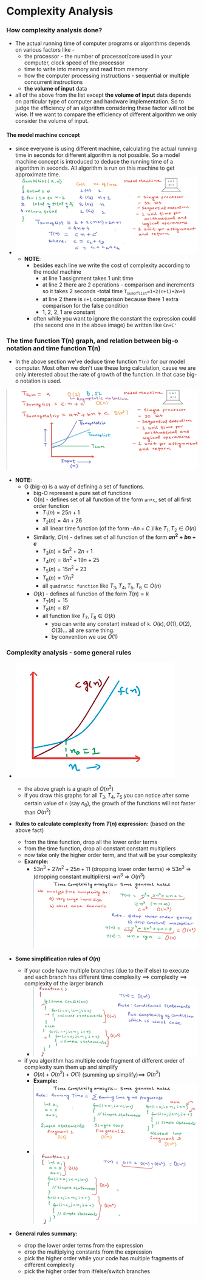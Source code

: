 # Complexity Analysis

### How complexity analysis done?
- The actual running time of computer programs or algorithms depends on various factors like - 
	- the processor - the number of processor/core used in your computer, clock speed of the processor
	- time to write into memory and read from memory
	- how the computer processing instructions - sequential or multiple concurrent instructions
	- **the volume of input** data
 - all of the above from the list except **the volume of input** data depends on particular type of computer and hardware implementation. So to judge the efficiency of an algorithm considering these factor will not be wise. If we want to compare the efficiency of different algorithm we only consider the volume of input. 
#### The model machine concept
-	since everyone is using different machine, calculating the actual running time in seconds for different algorithm is not possible. So a model machine concept is introduced to deduce the running time of a algorithm in seconds. All algorithm is run on this machine to get approximate time.
-	![](../images/calculating-complexity-in-model-machine.png)
	-	**NOTE**: 
		-	besides each line we write the cost of complexity according to the model machine
			-	at line 1 assignment takes 1 unit time
			-	at line 2 there are 2 operations - comparison and increments so it takes 2 seconds
		-total time <span>`T`<sub>`sumoflist`</sub></span>`=1+2(n+1)+2n+1`
			- at line 2 there is `n+1` comparison because there 1 extra comparison for the false condition
			- 1, 2, 2, 1 are constant
		- often while you want to ignore the constant the expression could (the second one in the above image) be written like `Cn+C'` 

### The time function T(n) graph, and relation between big-o notation and time function T(n)
- In the above section we've deduce time function `T(n)` for our model computer. Most often we don't use these long calculation, cause we are only interested about the <span class="stress2">rate of growth of the function</span>. In that case big-o notation is used.


![](../images/big-o-and-function-relation.png)
- **NOTE:**
	- O (big-o) is a way of defining a set of functions.
		- big-O represent a pure set of functions
		- O(n) - defines set of all function of the form `an+c`, set of all first order function
			- $T_{1}(n)=25n+1$
			- $T_{2}(n)=4n+26$
			- all linear time function (of the form -$An+C$ )like $T_{1}, T_{2} \in O(n)$ 
		- Similarly, $O(n)$ - defines set of all function of the form **$an^2+bn+c$**
			- $T_{3}(n)=5n^2 +2n +1$
			- $T_{4}(n)=8n^2+19n +25$
			- $T_{5}(n)=15n^2+23$
			-  $T_{6}(n)=17n^2$
			- all `quadratic function` like $T_{3}, T_{4}, T_{5}, T_{6} \in O(n)$
		- $O(k)$ - defines all function of the form $T(n)=k$
			-  $T_{7}(n)=15$
			-  $T_{8}(n)=87$
			- all function like $T_{7}, T_{8} \in O(k)$
				- you can write any constant instead of `k`. $O(k),O(1), O(2), O(3)...$ all are same thing. 
				- by convention we use $O(1)$


### Complexity analysis - some general rules
- ![](../images/big-o-n2.png)
	- the above graph is a graph of $O(n^2)$
	- if you draw this graphs for all $T_{3}, T_{4}, T_{5}$ you can notice after some certain value of `n` (say $n_{0}$), the growth of the functions will not faster than $O(n^2)$

 - <span class="stress3">**Rules to calculate complexity from $T(n)$ expression:**</span> (based on the above fact)
	 - from the time function, drop all the lower order terms
	- from the time function, drop all constant constant multipliers
	- now take only the higher order term, and that will be your complexity 
	- **Example:**
		- $53n^3 +27n^2 + 25n +11$ (dropping lower order terms) => $53n^3$ =>(dropping constant multipliers) =>$n^3$ =>  $O(n^3)$ 
		![](../images/complexity-analysis-rules-1.png)

- <span class="stress3">**Some simplification rules of $O(n)$**</span>
	- if your code have multiple branches (due to the if else) to execute and each branch has different time complexity ==> complexity ==> complexity of the larger branch
		- ![](../images/complexity-analysis-rules-4.png)
	-  if you algorithm has multiple code fragment of different order of complexity sum them up and simplify
		- $O(n) + O(n^2) + O(1)$ (summing up simplify)==> $O(n^2)$
		- **Example:**
		- ![](../images/complexity-analysis-rules-2.png) ![](../images/complexity-analysis-rules-3.png)


- **General rules summary:**
	- drop the lower order terms from the expression
	- drop the multiplying constants from the expression 
	- pick the higher order while your code has multiple fragments of different complexity  
	- pick the higher order from if/else/switch branches

